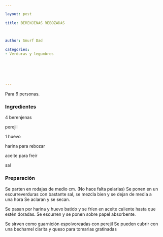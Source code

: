 ```yaml
---

layout: post

title: BERENJENAS REBOZADAS



author: Smurf Dad

categories:
- Verduras y legumbres






---
```


Para 6 personas.

<h3>Ingredientes</h3>

4 berenjenas

perejil

1 huevo

harina para rebozar

aceite para freir

sal

<h3>Preparación</h3>

Se parten en rodajas de medio cm. (No hace falta pelarlas) Se ponen en un escurreverduras con bastante sal, se mezcla bien y se dejan de media a una hora Se aclaran y se secan.

Se pasan por harina y huevo batido y se fríen en aceite caliente hasta que estén doradas. Se escurren y se ponen sobre papel absorbente.

Se sirven como guarnición espolvoreadas con perejil Se pueden cubrir con una bechamel clarita y queso para tomarlas gratinadas